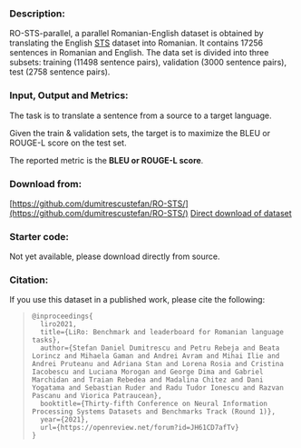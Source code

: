 ### Description:

RO-STS-parallel, a parallel Romanian-English dataset is obtained by translating the English [STS](https://ixa2.si.ehu.eus/stswiki/index.php/STSbenchmark) dataset into Romanian. It contains 17256 sentences in Romanian and English. The data set is divided into three subsets: training (11498 sentence pairs), validation (3000 sentence pairs), test (2758 sentence pairs).

### Input, Output and Metrics:

The task is to translate a sentence from a source to a target language.

Given the train & validation sets, the target is to maximize the BLEU or ROUGE-L score on the test set.

The reported metric is the **BLEU or ROUGE-L score**.

### Download from:

[https://github.com/dumitrescustefan/RO-STS/](https://github.com/dumitrescustefan/RO-STS/)
[Direct download of dataset](https://github.com/dumitrescustefan/RO-STS/tree/master/dataset/ro-en)

### Starter code:

Not yet available, please download directly from source.

### Citation:

If you use this dataset in a published work, please cite the following:

>     @inproceedings{
>       liro2021,
>       title={LiRo: Benchmark and leaderboard for Romanian language tasks},
>       author={Stefan Daniel Dumitrescu and Petru Rebeja and Beata Lorincz and Mihaela Gaman and Andrei Avram and Mihai Ilie and Andrei Pruteanu and Adriana Stan and Lorena Rosia and Cristina Iacobescu and Luciana Morogan and George Dima and Gabriel Marchidan and Traian Rebedea and Madalina Chitez and Dani Yogatama and Sebastian Ruder and Radu Tudor Ionescu and Razvan Pascanu and Viorica Patraucean},
>       booktitle={Thirty-fifth Conference on Neural Information Processing Systems Datasets and Benchmarks Track (Round 1)},
>       year={2021},
>       url={https://openreview.net/forum?id=JH61CD7afTv}
>     }
